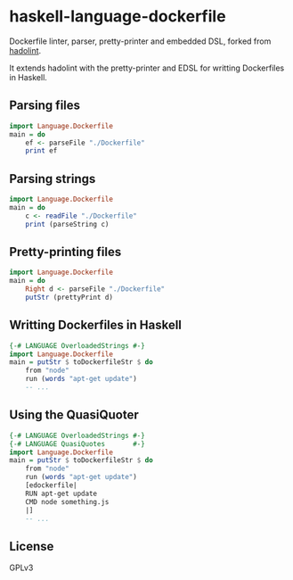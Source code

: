 # haskell-language-dockerfile
Dockerfile linter, parser, pretty-printer and embedded DSL, forked from
[hadolint](https://github.com/lukasmartinelli/hadolint).

It extends hadolint with the pretty-printer and EDSL for writting Dockerfiles in
Haskell.

## Parsing files
```haskell
import Language.Dockerfile
main = do
    ef <- parseFile "./Dockerfile"
    print ef
```

## Parsing strings
```haskell
import Language.Dockerfile
main = do
    c <- readFile "./Dockerfile"
    print (parseString c)
```

## Pretty-printing files
```haskell
import Language.Dockerfile
main = do
    Right d <- parseFile "./Dockerfile"
    putStr (prettyPrint d)
```

## Writting Dockerfiles in Haskell
```haskell
{-# LANGUAGE OverloadedStrings #-}
import Language.Dockerfile
main = putStr $ toDockerfileStr $ do
    from "node"
    run (words "apt-get update")
    -- ...
```

## Using the QuasiQuoter
```haskell
{-# LANGUAGE OverloadedStrings #-}
{-# LANGUAGE QuasiQuotes       #-}
import Language.Dockerfile
main = putStr $ toDockerfileStr $ do
    from "node"
    run (words "apt-get update")
    [edockerfile|
    RUN apt-get update
    CMD node something.js
    |]
    -- ...
```

## License
GPLv3
